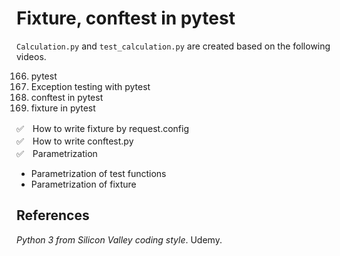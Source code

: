 # Fixture, conftest in pytest  

`Calculation.py` and `test_calculation.py` are created based on the following videos.


166. pytest
167. Exception testing with pytest
170. conftest in pytest
171. fixture in pytest


✅　How to write fixture by request.config  
✅　How to write conftest.py  
✅　Parametrization  

- Parametrization of test functions  
- Parametrization of fixture  

## References
_Python 3 from Silicon Valley coding style_. Udemy.
